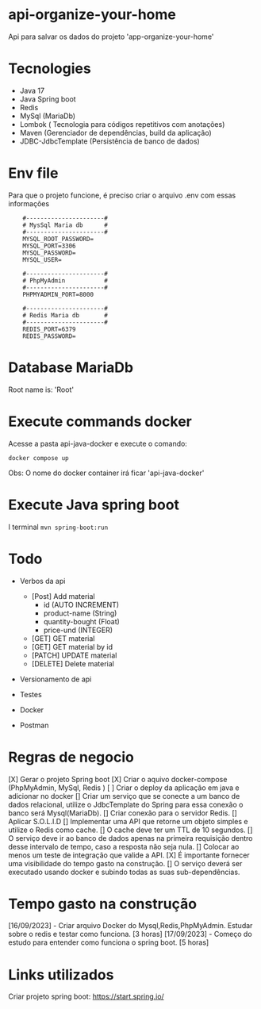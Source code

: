# api-organize-your-home
Api para salvar os dados do projeto 'app-organize-your-home' 

# Tecnologies
- Java 17
- Java Spring boot
- Redis
- MySql (MariaDb)
- Lombok ( Tecnologia para códigos repetitivos com anotações)
- Maven (Gerenciador de dependências, build da aplicação)
- JDBC-JdbcTemplate (Persistência de banco de dados)

# Env file
Para que o projeto funcione, é preciso criar o arquivo .env com essas informações
```` 
    #----------------------#
    # MysSql Maria db      #
    #----------------------#
    MYSQL_ROOT_PASSWORD=
    MYSQL_PORT=3306
    MYSQL_PASSWORD=
    MYSQL_USER=

    #----------------------#
    # PhpMyAdmin           #
    #----------------------#
    PHPMYADMIN_PORT=8000

    #----------------------#
    # Redis Maria db       #
    #----------------------#
    REDIS_PORT=6379
    REDIS_PASSWORD=
````

# Database MariaDb
Root name is: 'Root'

# Execute commands docker
Acesse a pasta api-java-docker e execute o comando:

``` docker compose up ```

Obs: O nome do docker container irá ficar 'api-java-docker'

# Execute Java spring boot
I terminal 
``` mvn spring-boot:run ```

# Todo
- Verbos da api
    - [Post] Add material
        - id (AUTO INCREMENT)
        - product-name (String)
        - quantity-bought (Float)
        - price-und (INTEGER)
    - [GET] GET material
    - [GET] GET material by id
    - [PATCH] UPDATE material  
    - [DELETE] Delete material

- Versionamento de api
- Testes
- Docker
- Postman

# Regras de negocio

[X] Gerar o projeto Spring boot
[X] Criar o aquivo docker-compose (PhpMyAdmin, MySql, Redis )
[ ] Criar o deploy da aplicação em java e adicionar no docker 
[] Criar um serviço que se conecte a um banco de dados relacional, utilize o JdbcTemplate do Spring para essa conexão o banco será Mysql(MariaDb). 
[] Criar conexão para o servidor Redis.
[] Aplicar S.O.L.I.D
[] Implementar uma API que retorne um objeto simples e utilize o Redis como cache.
[] O cache deve ter um TTL de 10 segundos.
[] O serviço deve ir ao banco de dados apenas na primeira requisição dentro desse intervalo de tempo, caso a resposta não seja nula.
[] Colocar ao menos um teste de integração que valide a API.
[X] É importante fornecer uma visibilidade do tempo gasto na construção.
[] O serviço deverá ser executado usando docker e subindo todas as suas sub-dependências.

# Tempo gasto na construção

[16/09/2023] - Criar arquivo Docker do Mysql,Redis,PhpMyAdmin. Estudar sobre o redis e testar como funciona. [3 horas]
[17/09/2023] - Começo do estudo para entender como funciona o spring boot. [5 horas]


# Links utilizados

Criar projeto spring boot: https://start.spring.io/

